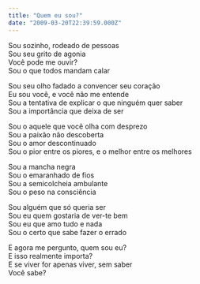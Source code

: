 ```yaml
---
title: "Quem eu sou?"
date: "2009-03-20T22:39:59.000Z"
---
```


Sou sozinho, rodeado de pessoas  
Sou seu grito de agonia  
Você pode me ouvir?  
Sou o que todos mandam calar

Sou seu olho fadado a convencer seu coração  
Eu sou você, e você não me entende  
Sou a tentativa de explicar o que ninguém quer saber  
Sou a importância que deixa de ser

Sou o aquele que você olha com desprezo  
Sou a paixão não descoberta  
Sou o amor descontinuado  
Sou o pior entre os piores, e o melhor entre os melhores

Sou a mancha negra  
Sou o emaranhado de fios  
Sou a semicolcheia ambulante  
Sou o peso na consciência

Sou alguém que só queria ser  
Sou eu quem gostaria de ver-te bem  
Sou eu que amo tudo e nada  
Sou o certo que sabe fazer o errado

E agora me pergunto, quem sou eu?  
E isso realmente importa?  
E se viver for apenas viver, sem saber  
Você sabe?